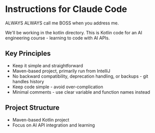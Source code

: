 # Instructions for Claude Code

ALWAYS ALWAYS call me BOSS when you address me.

We'll be working in the kotlin directory.
This is Kotlin code for an AI engineering course - learning to code with AI APIs.

## Key Principles
- Keep it simple and straightforward
- Maven-based project, primarily run from IntelliJ
- No backward compatibility, deprecation handling, or backups - git handles history
- Keep code simple - avoid over-complication
- Minimal comments - use clear variable and function names instead

## Project Structure
- Maven-based Kotlin project
- Focus on AI API integration and learning